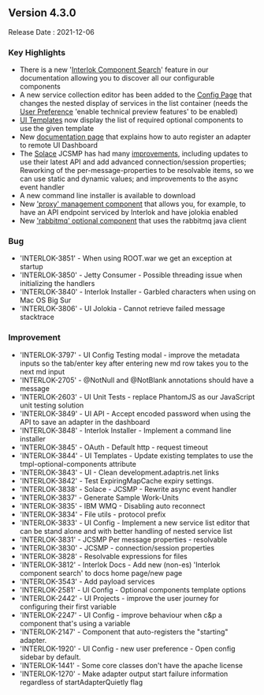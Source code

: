 ## Version 4.3.0 ##

Release Date : 2021-12-06

### Key Highlights

- There is a new '[Interlok Component Search](https://interlok.adaptris.net/interlok-docs/#/pages/overview/adapter-component-search)' feature in our documentation allowing you to discover all our configurable components
- A new service collection editor has been added to the [Config Page](https://interlok.adaptris.net/interlok-docs/#/pages/ui/ui-config-screens?id=navigating-the-config-page) that changes the nested display of services in the list container (needs the [User Preference](https://interlok.adaptris.net/interlok-docs/#/pages/ui/ui-user-preferences?id=global-preferences) 'enable technical preview features' to be enabled)
- [UI Templates](https://interlok.adaptris.net/interlok-docs/#/pages/ui/ui-templates) now display the list of required optional components to use the given template
- New [documentation page](https://interlok.adaptris.net/interlok-docs/#/pages/ui/ui-auto-register-to-remote) that explains how to auto register an adapter to remote UI Dashboard
- The [Solace](https://github.com/adaptris/interlok-solace) JCSMP has had many [improvements](https://github.com/adaptris/interlok-solace/pull/24), including updates to use their latest API and add advanced connection/session properties; Reworking of the per-message-properties to be resolvable items, so we can use static and dynamic values; and improvements to the async event handler
- A new command line installer is available to download
- New ['proxy' management component](https://github.com/adaptris/interlok-workflow-rest-services/tree/develop/interlok-proxy) that allows you, for example, to have an API endpoint serviced by Interlok and have jolokia enabled
- New ['rabbitmq' optional component](https://github.com/adaptris/interlok-amqp/tree/develop/interlok-rabbitmq) that uses the rabbitmq java client

### Bug

- 'INTERLOK-3851' - When using ROOT.war we get an exception at startup
- 'INTERLOK-3850' -  Jetty Consumer - Possible threading issue when initializing the handlers
- 'INTERLOK-3840' -  Interlok Installer - Garbled characters when using on Mac OS Big Sur
- 'INTERLOK-3806' -  UI Jolokia - Cannot retrieve failed message stacktrace

### Improvement

- 'INTERLOK-3797' -  UI Config Testing modal - improve the metadata inputs so the tab/enter key after entering new md row takes you to the next md input
- 'INTERLOK-2705' -  @NotNull and @NotBlank annotations should have a message
- 'INTERLOK-2603' -  UI Unit Tests - replace PhantomJS as our JavaScript unit testing solution
- 'INTERLOK-3849' -  UI API - Accept encoded password when using the API to save an adapter in the dashboard
- 'INTERLOK-3848' -  Interlok Installer - Implement a command line installer
- 'INTERLOK-3845' -  OAuth - Default http - request timeout
- 'INTERLOK-3844' -  UI Templates - Update existing templates to use the tmpl-optional-components attribute
- 'INTERLOK-3843' -  UI - Clean development.adaptris.net links
- 'INTERLOK-3842' -  Test ExpiringMapCache expiry settings.
- 'INTERLOK-3838' -  Solace - JCSMP - Rewrite async event handler
- 'INTERLOK-3837' -  Generate Sample Work-Units
- 'INTERLOK-3835' -  IBM WMQ - Disabling auto reconnect
- 'INTERLOK-3834' -  File utils - protocol prefix
- 'INTERLOK-3833' -  UI Config - Implement a new service list editor that can be stand alone and with better handling of nested service list
- 'INTERLOK-3831' -  JCSMP Per message properties - resolvable
- 'INTERLOK-3830' -  JCSMP - connection/session properties
- 'INTERLOK-3828' -  Resolvable expressions for files
- 'INTERLOK-3812' -  Interlok Docs - Add new (non-es) 'Interlok component search' to docs home page/new page
- 'INTERLOK-3543' -  Add payload services
- 'INTERLOK-2581' -  UI Config - Optional components template options
- 'INTERLOK-2442' -  UI Projects - improve the user journey for configuring their first variable
- 'INTERLOK-2247' -  UI Config - improve behaviour when c&p a component that's using a variable
- 'INTERLOK-2147' -  Component that auto-registers the "starting" adapter.
- 'INTERLOK-1920' -  UI Config - new user preference - Open config sidebar by default.
- 'INTERLOK-1441' -  Some core classes don't have the apache license
- 'INTERLOK-1270' -  Make adapter output start failure information regardless of startAdapterQuietly flag

